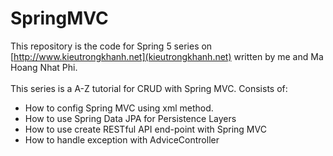 # SpringMVC
This repository is the code for Spring 5 series on [http://www.kieutrongkhanh.net](kieutrongkhanh.net) written by me and Ma Hoang Nhat Phi.
<br>
<br>
This series is a A-Z tutorial for CRUD with Spring MVC. Consists of:
* How to config Spring MVC using xml method.
* How to use Spring Data JPA for Persistence Layers
* How to use create RESTful API end-point with Spring MVC
* How to handle exception with AdviceController
